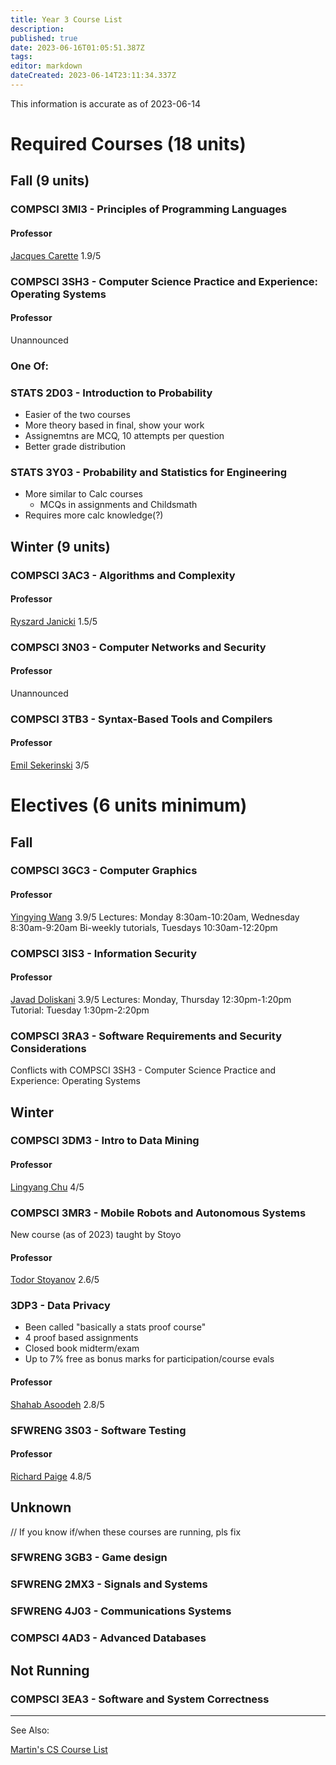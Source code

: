 ```yaml
---
title: Year 3 Course List
description: 
published: true
date: 2023-06-16T01:05:51.387Z
tags: 
editor: markdown
dateCreated: 2023-06-14T23:11:34.337Z
---
```


This information is accurate as of 2023-06-14

# Required Courses (18 units)
## Fall (9 units)
### COMPSCI 3MI3 - Principles of Programming Languages
#### Professor
[Jacques Carette](/professors/jacques-carette)
1.9/5
### COMPSCI 3SH3 - Computer Science Practice and Experience: Operating Systems
#### Professor
Unannounced


### One Of:
### STATS 2D03 - Introduction to Probability
- Easier of the two courses
- More theory based in final, show your work
- Assignemtns are MCQ, 10 attempts per question
- Better grade distribution

### STATS 3Y03 - Probability and Statistics for Engineering
- More similar to Calc courses
	- MCQs in assignments and Childsmath
- Requires more calc knowledge(?)

## Winter (9 units)
### COMPSCI 3AC3 - Algorithms and Complexity
#### Professor
[Ryszard Janicki](/professors/ryszard-janicki)
1.5/5
### COMPSCI 3N03 - Computer Networks and Security
#### Professor
Unannounced
### COMPSCI 3TB3 - Syntax-Based Tools and Compilers
#### Professor
[Emil Sekerinski](/professors/emil-sekerinski)
3/5
# Electives (6 units minimum)
## Fall
### COMPSCI 3GC3 - Computer Graphics
#### Professor
[Yingying Wang](/professors/yingying-wang)
3.9/5
Lectures: Monday 8:30am-10:20am, Wednesday 8:30am-9:20am
Bi-weekly tutorials, Tuesdays 10:30am-12:20pm
### COMPSCI 3IS3 - Information Security
#### Professor
[Javad Doliskani](/professors/javad-doliskani)
3.9/5
Lectures: Monday, Thursday 12:30pm-1:20pm
Tutorial: Tuesday 1:30pm-2:20pm
### COMPSCI 3RA3 - Software Requirements and Security Considerations
Conflicts with COMPSCI 3SH3 - Computer Science Practice and Experience: Operating Systems

## Winter
### COMPSCI 3DM3 - Intro to Data Mining
#### Professor
[Lingyang Chu](/professors/lingyang-chu)
4/5

### COMPSCI 3MR3 - Mobile Robots and Autonomous Systems
New course (as of 2023) taught by Stoyo

#### Professor
[Todor Stoyanov](/professors/todor-stoyanov)
2.6/5

### 3DP3 - Data Privacy
- Been called "basically a stats proof course"
- 4 proof based assignments
- Closed book midterm/exam
- Up to 7% free as bonus marks for participation/course evals

#### Professor
[Shahab Asoodeh](/professors/shahab-asoodeh)
2.8/5

### SFWRENG 3S03 - Software Testing
#### Professor
[Richard Paige](/professors/richard-paige)
4.8/5

## Unknown
// If you know if/when these courses are running, pls fix

### SFWRENG 3GB3 - Game design

### SFWRENG 2MX3 - Signals and Systems

### SFWRENG 4J03 - Communications Systems

### COMPSCI 4AD3 - Advanced Databases

## Not Running

### COMPSCI 3EA3 - Software and System Correctness

---


See Also:

[Martin's CS Course List](https://docs.google.com/spreadsheets/d/1VupEzqyxXsUQ3iYPi5JaEXI7KYYdY0jHCWrsGPcSgd4/edit?usp=sharing)